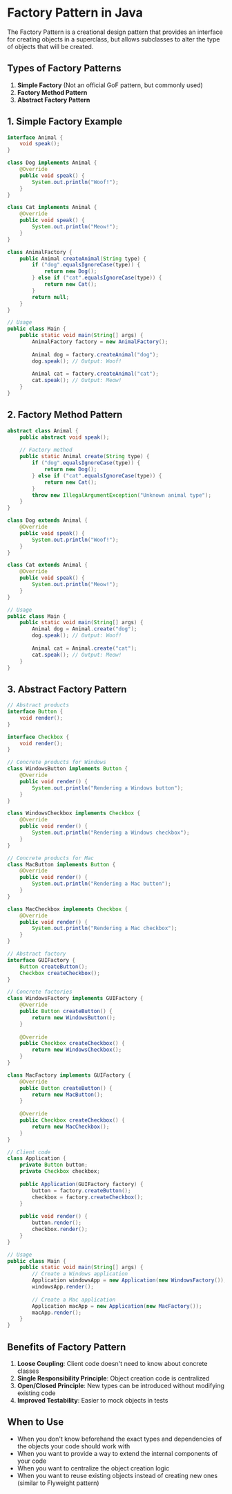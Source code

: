 # Factory Pattern in Java

The Factory Pattern is a creational design pattern that provides an interface for creating objects in a superclass, but allows subclasses to alter the type of objects that will be created.

## Types of Factory Patterns

1. **Simple Factory** (Not an official GoF pattern, but commonly used)
2. **Factory Method Pattern**
3. **Abstract Factory Pattern**

## 1. Simple Factory Example

```java
interface Animal {
    void speak();
}

class Dog implements Animal {
    @Override
    public void speak() {
        System.out.println("Woof!");
    }
}

class Cat implements Animal {
    @Override
    public void speak() {
        System.out.println("Meow!");
    }
}

class AnimalFactory {
    public Animal createAnimal(String type) {
        if ("dog".equalsIgnoreCase(type)) {
            return new Dog();
        } else if ("cat".equalsIgnoreCase(type)) {
            return new Cat();
        }
        return null;
    }
}

// Usage
public class Main {
    public static void main(String[] args) {
        AnimalFactory factory = new AnimalFactory();
        
        Animal dog = factory.createAnimal("dog");
        dog.speak(); // Output: Woof!
        
        Animal cat = factory.createAnimal("cat");
        cat.speak(); // Output: Meow!
    }
}
```

## 2. Factory Method Pattern

```java
abstract class Animal {
    public abstract void speak();
    
    // Factory method
    public static Animal create(String type) {
        if ("dog".equalsIgnoreCase(type)) {
            return new Dog();
        } else if ("cat".equalsIgnoreCase(type)) {
            return new Cat();
        }
        throw new IllegalArgumentException("Unknown animal type");
    }
}

class Dog extends Animal {
    @Override
    public void speak() {
        System.out.println("Woof!");
    }
}

class Cat extends Animal {
    @Override
    public void speak() {
        System.out.println("Meow!");
    }
}

// Usage
public class Main {
    public static void main(String[] args) {
        Animal dog = Animal.create("dog");
        dog.speak(); // Output: Woof!
        
        Animal cat = Animal.create("cat");
        cat.speak(); // Output: Meow!
    }
}
```

## 3. Abstract Factory Pattern

```java
// Abstract products
interface Button {
    void render();
}

interface Checkbox {
    void render();
}

// Concrete products for Windows
class WindowsButton implements Button {
    @Override
    public void render() {
        System.out.println("Rendering a Windows button");
    }
}

class WindowsCheckbox implements Checkbox {
    @Override
    public void render() {
        System.out.println("Rendering a Windows checkbox");
    }
}

// Concrete products for Mac
class MacButton implements Button {
    @Override
    public void render() {
        System.out.println("Rendering a Mac button");
    }
}

class MacCheckbox implements Checkbox {
    @Override
    public void render() {
        System.out.println("Rendering a Mac checkbox");
    }
}

// Abstract factory
interface GUIFactory {
    Button createButton();
    Checkbox createCheckbox();
}

// Concrete factories
class WindowsFactory implements GUIFactory {
    @Override
    public Button createButton() {
        return new WindowsButton();
    }
    
    @Override
    public Checkbox createCheckbox() {
        return new WindowsCheckbox();
    }
}

class MacFactory implements GUIFactory {
    @Override
    public Button createButton() {
        return new MacButton();
    }
    
    @Override
    public Checkbox createCheckbox() {
        return new MacCheckbox();
    }
}

// Client code
class Application {
    private Button button;
    private Checkbox checkbox;
    
    public Application(GUIFactory factory) {
        button = factory.createButton();
        checkbox = factory.createCheckbox();
    }
    
    public void render() {
        button.render();
        checkbox.render();
    }
}

// Usage
public class Main {
    public static void main(String[] args) {
        // Create a Windows application
        Application windowsApp = new Application(new WindowsFactory());
        windowsApp.render();
        
        // Create a Mac application
        Application macApp = new Application(new MacFactory());
        macApp.render();
    }
}
```

## Benefits of Factory Pattern

1. **Loose Coupling**: Client code doesn't need to know about concrete classes
2. **Single Responsibility Principle**: Object creation code is centralized
3. **Open/Closed Principle**: New types can be introduced without modifying existing code
4. **Improved Testability**: Easier to mock objects in tests

## When to Use

- When you don't know beforehand the exact types and dependencies of the objects your code should work with
- When you want to provide a way to extend the internal components of your code
- When you want to centralize the object creation logic
- When you want to reuse existing objects instead of creating new ones (similar to Flyweight pattern)